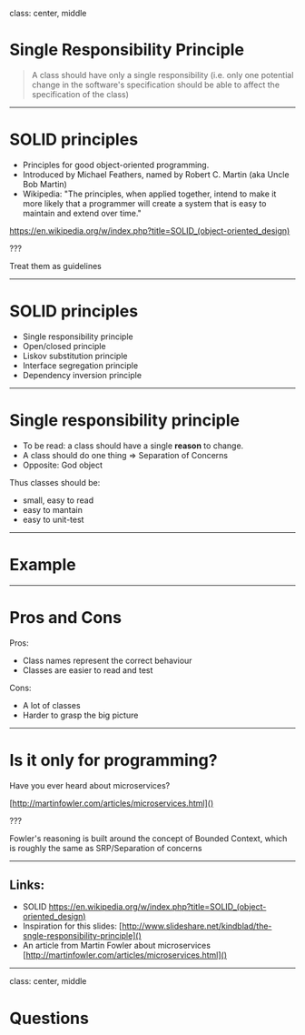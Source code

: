 class: center, middle

# Single Responsibility Principle

> A class should have only a single responsibility (i.e. only one potential change in the software's specification should be able to affect the specification of the class)

---

# SOLID principles

- Principles for good object-oriented programming.
- Introduced by Michael Feathers, named by Robert C. Martin (aka Uncle Bob Martin)
- Wikipedia: "The principles, when applied together, intend to make it more likely that a programmer will create a system that is easy to maintain and extend over time."

<https://en.wikipedia.org/w/index.php?title=SOLID_(object-oriented_design)>

???

Treat them as guidelines

---

# SOLID principles

- Single responsibility principle
- Open/closed principle
- Liskov substitution principle
- Interface segregation principle
- Dependency inversion principle

---

# Single responsibility principle

- To be read: a class should have a single **reason** to change.
- A class should do one thing => Separation of Concerns
- Opposite: God object

Thus classes should be:
- small, easy to read
- easy to mantain
- easy to unit-test

---

# Example


---

# Pros and Cons

Pros:

- Class names represent the correct behaviour 
- Classes are easier to read and test

Cons:

- A lot of classes
- Harder to grasp the big picture

---

# Is it only for programming?

Have you ever heard about microservices?

[http://martinfowler.com/articles/microservices.html]()
 
???

Fowler's reasoning is built around the concept of Bounded Context, which is roughly the same as SRP/Separation of concerns  


---

## Links:

* SOLID  <https://en.wikipedia.org/w/index.php?title=SOLID_(object-oriented_design)>
* Inspiration for this slides: [http://www.slideshare.net/kindblad/the-sngle-responsibility-principle]()
* An article from Martin Fowler about microservices 
[http://martinfowler.com/articles/microservices.html]()

---

class: center, middle

# Questions
